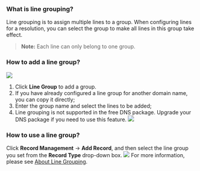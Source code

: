 ### What is line grouping?
Line grouping is to assign multiple lines to a group. When configuring lines for a resolution, you can select the group to make all lines in this group take effect.
> **Note:**
> Each line can only belong to one group.

### How to add a line group?
![](//mc.qcloudimg.com/static/img/7b2d231682e502ef8262edf7a57f6538/image.png)
1. Click **Line Group** to add a group.
2. If you have already configured a line group for another domain name, you can copy it directly;
3. Enter the group name and select the lines to be added;
4. Line grouping is not supported in the free DNS package. Upgrade your DNS package if you need to use this feature.
![](//mc.qcloudimg.com/static/img/71ad9340c52c12d563b2d82ca23a1f69/image.png)

### How to use a line group?
Click **Record Management** -> **Add Record**, and then select the line group you set from the **Record Type** drop-down box.
![](//mc.qcloudimg.com/static/img/4abaf56cfa04039ccfb5c86befc1f617/image.png)
For more information, please see [About Line Grouping](https://cloud.tencent.com/document/product/302/12675?).
